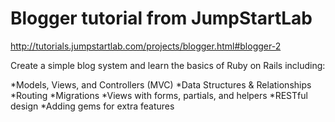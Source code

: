 Blogger tutorial from JumpStartLab
=================================
http://tutorials.jumpstartlab.com/projects/blogger.html#blogger-2

Create a simple blog system and learn the basics of Ruby on Rails including:

*Models, Views, and Controllers (MVC)
*Data Structures & Relationships
*Routing
*Migrations
*Views with forms, partials, and helpers
*RESTful design
*Adding gems for extra features
